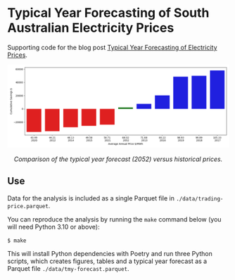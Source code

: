 # Typical Year Forecasting of South Australian Electricity Prices

Supporting code for the blog post [Typical Year Forecasting of Electricity Prices](https://adgefficiency.com/typical-year-forecasting-electricity-prices/).

![Comparison of the typical year forecast (2052) versus historical prices.](./figs/f5.png)
<p align="center"><em>Comparison of the typical year forecast (2052) versus historical prices.</em></p>

## Use

Data for the analysis is included as a single Parquet file in `./data/trading-price.parquet`.

You can reproduce the analysis by running the `make` command below (you will need Python 3.10 or above):

```shell
$ make
```

This will install Python dependencies with Poetry and run three Python scripts, which creates figures, tables and a typical year forecast as a Parquet file `./data/tmy-forecast.parquet`.
